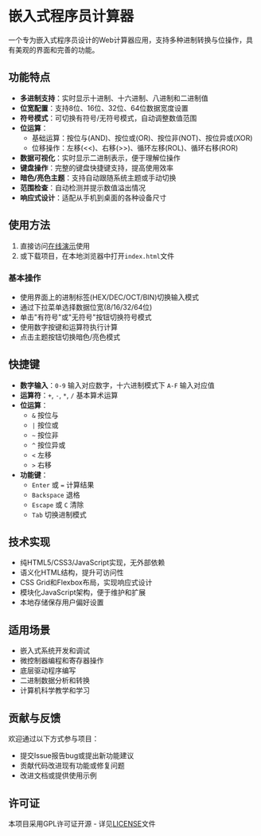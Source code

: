 # 嵌入式程序员计算器

一个专为嵌入式程序员设计的Web计算器应用，支持多种进制转换与位操作，具有美观的界面和完善的功能。

## 功能特点

- **多进制支持**：实时显示十进制、十六进制、八进制和二进制值
- **位宽配置**：支持8位、16位、32位、64位数据宽度设置
- **符号模式**：可切换有符号/无符号模式，自动调整数值范围
- **位运算**：
  - 基础运算：按位与(AND)、按位或(OR)、按位非(NOT)、按位异或(XOR)
  - 位移操作：左移(<<)、右移(>>)、循环左移(ROL)、循环右移(ROR)
- **数据可视化**：实时显示二进制表示，便于理解位操作
- **键盘操作**：完整的键盘快捷键支持，提高使用效率
- **暗色/亮色主题**：支持自动跟随系统主题或手动切换
- **范围检查**：自动检测并提示数值溢出情况
- **响应式设计**：适配从手机到桌面的各种设备尺寸

## 使用方法

1. 直接访问[在线演示](https://example.com/programmer-calculator)使用
2. 或下载项目，在本地浏览器中打开`index.html`文件

### 基本操作

- 使用界面上的进制标签(HEX/DEC/OCT/BIN)切换输入模式
- 通过下拉菜单选择数据位宽(8/16/32/64位)
- 单击"有符号"或"无符号"按钮切换符号模式
- 使用数字按键和运算符执行计算
- 点击主题按钮切换暗色/亮色模式

## 快捷键

- **数字输入**：`0-9` 输入对应数字，十六进制模式下 `A-F` 输入对应值
- **运算符**：`+`, `-`, `*`, `/` 基本算术运算
- **位运算**：
  - `&` 按位与
  - `|` 按位或
  - `~` 按位非
  - `^` 按位异或
  - `<` 左移
  - `>` 右移
- **功能键**：
  - `Enter` 或 `=` 计算结果
  - `Backspace` 退格
  - `Escape` 或 `C` 清除
  - `Tab` 切换进制模式

## 技术实现

- 纯HTML5/CSS3/JavaScript实现，无外部依赖
- 语义化HTML结构，提升可访问性
- CSS Grid和Flexbox布局，实现响应式设计
- 模块化JavaScript架构，便于维护和扩展
- 本地存储保存用户偏好设置

## 适用场景

- 嵌入式系统开发和调试
- 微控制器编程和寄存器操作
- 底层驱动程序编写
- 二进制数据分析和转换
- 计算机科学教学和学习

## 贡献与反馈

欢迎通过以下方式参与项目：

- 提交Issue报告bug或提出新功能建议
- 贡献代码改进现有功能或修复问题
- 改进文档或提供使用示例

## 许可证

本项目采用GPL许可证开源 - 详见[LICENSE](LICENSE)文件 